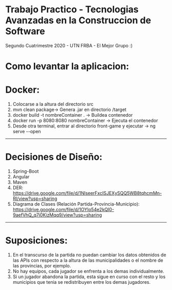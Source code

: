 # Trabajo Practico - Tecnologias Avanzadas en la Construccion de Software
Segundo Cuatrimestre 2020 - UTN FRBA - El Mejor Grupo :)

# Como levantar la aplicacion:


# Docker:

1. Colocarse a la altura del directorio src
2. mvn clean package-> Genera .jar en directorio /target
3. docker build -t nombreContainer . -> Buildea contenedor
4. docker run -p 8080:8080 nombreContainer -> Ejecuta el contenedor
5. Desde otra terminal, entrar al directorio front-game y ejecutar -> ng serve --open

-----
# Decisiones de Diseño:
1. Spring-Boot
2. Angular
3. Maven
4. DER: https://drive.google.com/file/d/1NlseerFxcISJEXySQQ5WB8tqhcmMn-Rl/view?usp=sharing
5. Diagrama de Clases (Relación Partida-Provincia-Municipio): https://drive.google.com/file/d/1OYIo54e2kQI0-9aefVhQ_q7i0KizMqq9/view?usp=sharing

-----
# Suposiciones:
1. En el transcurso de la partida no puedan cambiar los datos obtenidos de las APIs con respecto a la altura de las municipalidades o el nombre de las provincias, por ejemplo.
2. No hay equipos, cada jugador se enfrenta a los demas individualmente.
3. Si un jugador abandona la partida, esta sigue en curso con el resto y los municipios que tenia se redistribuyen entre los demas jugadores.
